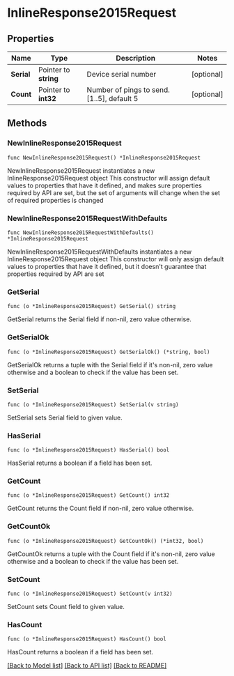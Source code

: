 # InlineResponse2015Request

## Properties

Name | Type | Description | Notes
------------ | ------------- | ------------- | -------------
**Serial** | Pointer to **string** | Device serial number | [optional] 
**Count** | Pointer to **int32** | Number of pings to send. [1..5], default 5 | [optional] 

## Methods

### NewInlineResponse2015Request

`func NewInlineResponse2015Request() *InlineResponse2015Request`

NewInlineResponse2015Request instantiates a new InlineResponse2015Request object
This constructor will assign default values to properties that have it defined,
and makes sure properties required by API are set, but the set of arguments
will change when the set of required properties is changed

### NewInlineResponse2015RequestWithDefaults

`func NewInlineResponse2015RequestWithDefaults() *InlineResponse2015Request`

NewInlineResponse2015RequestWithDefaults instantiates a new InlineResponse2015Request object
This constructor will only assign default values to properties that have it defined,
but it doesn't guarantee that properties required by API are set

### GetSerial

`func (o *InlineResponse2015Request) GetSerial() string`

GetSerial returns the Serial field if non-nil, zero value otherwise.

### GetSerialOk

`func (o *InlineResponse2015Request) GetSerialOk() (*string, bool)`

GetSerialOk returns a tuple with the Serial field if it's non-nil, zero value otherwise
and a boolean to check if the value has been set.

### SetSerial

`func (o *InlineResponse2015Request) SetSerial(v string)`

SetSerial sets Serial field to given value.

### HasSerial

`func (o *InlineResponse2015Request) HasSerial() bool`

HasSerial returns a boolean if a field has been set.

### GetCount

`func (o *InlineResponse2015Request) GetCount() int32`

GetCount returns the Count field if non-nil, zero value otherwise.

### GetCountOk

`func (o *InlineResponse2015Request) GetCountOk() (*int32, bool)`

GetCountOk returns a tuple with the Count field if it's non-nil, zero value otherwise
and a boolean to check if the value has been set.

### SetCount

`func (o *InlineResponse2015Request) SetCount(v int32)`

SetCount sets Count field to given value.

### HasCount

`func (o *InlineResponse2015Request) HasCount() bool`

HasCount returns a boolean if a field has been set.


[[Back to Model list]](../README.md#documentation-for-models) [[Back to API list]](../README.md#documentation-for-api-endpoints) [[Back to README]](../README.md)



